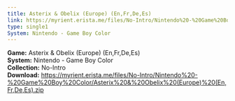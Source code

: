 ```yaml
---
title: Asterix & Obelix (Europe) (En,Fr,De,Es)
link: https://myrient.erista.me/files/No-Intro/Nintendo%20-%20Game%20Boy%20Color/Asterix%20&%20Obelix%20(Europe)%20(En,Fr,De,Es).zip
type: single1
System: Nintendo - Game Boy Color
---
```

<b>Game:</b> Asterix & Obelix (Europe) (En,Fr,De,Es)<br>
<b>System:</b> Nintendo - Game Boy Color<br>
<b>Collection:</b> No-Intro<br>
<b>Download:</b> https://myrient.erista.me/files/No-Intro/Nintendo%20-%20Game%20Boy%20Color/Asterix%20&%20Obelix%20(Europe)%20(En,Fr,De,Es).zip